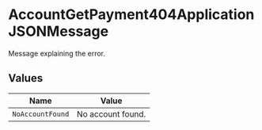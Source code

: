 # AccountGetPayment404ApplicationJSONMessage

Message explaining the error.


## Values

| Name              | Value             |
| ----------------- | ----------------- |
| `NoAccountFound`  | No account found. |